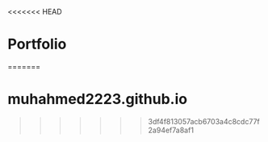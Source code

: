 <<<<<<< HEAD
# Portfolio
 
=======
# muhahmed2223.github.io
>>>>>>> 3df4f813057acb6703a4c8cdc77f2a94ef7a8af1

